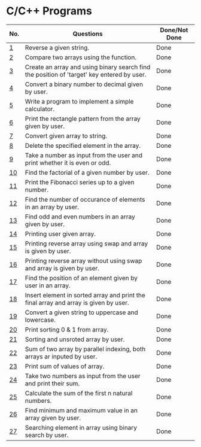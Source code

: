 # C/C++ Programs 

| No.  	| Questions                                                                                    	                                        |Done/Not Done|
|-----------------------------------------	|-------------------------------------------------------------------------------------------------- |------------ |
| [1](string_reverse.cpp)                   | Reverse a given string.                                                                           | Done        |
| [2](array_compare.cpp)                    | Compare two arrays using the function.                                                            | Done        |
| [3](binary_search_using_array_by_user.cpp)| Create an array and using binary search find the position of 'target' key entered by user.        | Done        |
| [4](binary_to_decimal.cpp)                | Convert a binary number to decimal given by user.                                                 | Done        |
| [5](calculator.cpp)                       | Write a program to implement a simple calculator.                                                 | Done        |
| [6](rectanglePatternArray.cpp)            | Print the rectangle pattern from the array given by user.                                         | Done        |
| [7](convertArrayToStirings.cpp)           | Convert given array to string.                                                                    | Done        |
| [8](deleteElementsInArray.cpp)            | Delete the specified element in the array.                                                        | Done        |
| [9](even-oddNum.cpp)                    	| Take a number as input from the user and print whether it is even or odd. 	                      | Done        |
| [10](factorial_of_a_number.cpp)         	| Find the factorial of a given number by user.                                                     | Done        |
| [11](fibbonnaci.cpp)                      | Print the Fibonacci series up to a given number.                                                  | Done        |
| [12](noOfOccuranceInArray.cpp)            | Find the number of occurance of elements in an array by user.                                     | Done        |
| [13](evenOddArray.cpp)                    | Find odd and even numbers in an array given by user.                                              | Done        |
| [14](printingArray.cpp)                   | Printing user given array.                                                                        | Done        |
| [15](reverseArray.cpp)                    | Printing reverse array using swap and array is given by user.                                     | Done        |
| [16](reverseArrayWithoutSwap.cpp)         | Printing reverse array without using swap and array is given by user.                             | Done        |
| [17](searchingInArray.cpp)                | Find the position of an element given by user in an array.                                        | Done        |
| [18](sortArrayInsert.cpp)                 | Insert element in sorted array and print the final array and array is given by user.              | Done        |
| [19](uppercaseLowercase.cpp)              | Convert a given string to uppercase and lowercase.                                                | Done        |
| [20](sorting1and0.cpp)                    | Print sorting 0 & 1 from array.                                                                   | Done        |
| [21](sorting_array.cpp)                   | Sorting and unsroted array by user.                                                               | Done        |
| [22](sumOf2Array.cpp)                     | Sum of two array by parallel indexing, both arrays ar inputed by user.                            | Done        |
| [23](sumOfArray.cpp)                      | Print sum of values of array.                                                                     | Done        |
| [24](sum_by_user_input.cpp)   	          | Take two numbers as input from the user and print their sum.              	                      | Done        |
| [25](sum_of_n_numbers.cpp)                | Calculate the sum of the first n natural numbers.                                                 | Done        |
| [26](min_max_num_in_array.cpp)            | Find minimum and maximum value in an array given by user.                                         | Done        |
| [27](searchingElementPositionBS.c)        | Searching element in array using binary search by user.                                           | Done        |
